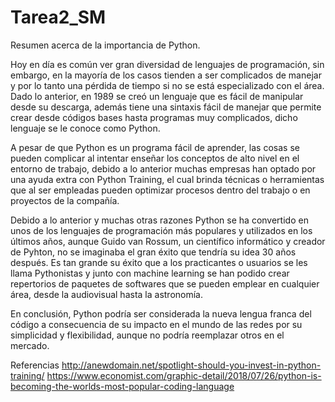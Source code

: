 # Tarea2_SM
Resumen acerca de la importancia de Python.

Hoy en día es común ver gran diversidad de lenguajes de programación, sin embargo, en la mayoría de los casos tienden a ser complicados de manejar y por lo tanto una pérdida de tiempo si no se está especializado con el área. Dado lo anterior, en 1989 se creó un lenguaje que es fácil de manipular desde su descarga, además tiene una sintaxis fácil de manejar que permite crear desde códigos bases hasta programas muy complicados, dicho lenguaje se le conoce como Python. 

A pesar de que Python es un programa fácil de aprender, las cosas se pueden complicar al intentar enseñar los conceptos de alto nivel en el entorno de trabajo, debido a lo anterior muchas empresas han optado por una ayuda extra con Python Training, el cual brinda técnicas o herramientas que al ser empleadas pueden optimizar procesos dentro del trabajo o en proyectos de la compañía.

Debido a lo anterior y muchas otras razones Python se ha convertido en unos de los lenguajes de programación más populares y utilizados en los últimos años, aunque Guido van Rossum, un científico informático y creador de Pyhton, no se imaginaba el gran éxito que tendría su idea 30 años después. Es tan grande su éxito que a los practicantes o usuarios se les llama Pythonistas y junto con machine learning se han podido crear repertorios de paquetes de softwares que se pueden emplear en cualquier área, desde la audiovisual hasta la astronomía. 

En conclusión, Python podría ser considerada la nueva lengua franca del código a consecuencia de su impacto en el mundo de las redes por su simplicidad y flexibilidad, aunque no podría reemplazar otros en el mercado. 

Referencias
http://anewdomain.net/spotlight-should-you-invest-in-python-training/
https://www.economist.com/graphic-detail/2018/07/26/python-is-becoming-the-worlds-most-popular-coding-language
